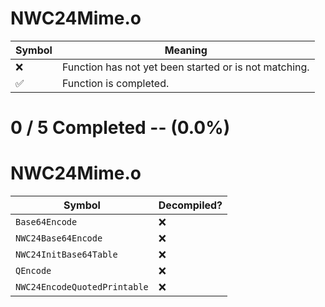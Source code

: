# NWC24Mime.o
| Symbol | Meaning 
| ------------- | ------------- 
| :x: | Function has not yet been started or is not matching. 
| :white_check_mark: | Function is completed. 


# 0 / 5 Completed -- (0.0%)
# NWC24Mime.o
| Symbol | Decompiled? |
| ------------- | ------------- |
| `Base64Encode` | :x: |
| `NWC24Base64Encode` | :x: |
| `NWC24InitBase64Table` | :x: |
| `QEncode` | :x: |
| `NWC24EncodeQuotedPrintable` | :x: |

